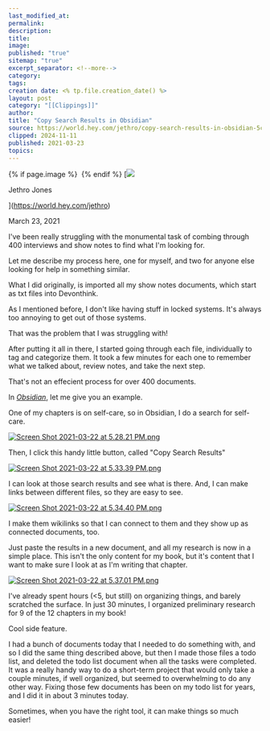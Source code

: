 ```yaml
---
last_modified_at: 
permalink: 
description: 
title: 
image: 
published: "true"
sitemap: "true"
excerpt_separator: <!--more-->
category: 
tags: 
creation date: <% tp.file.creation_date() %>
layout: post
category: "[[Clippings]]"
author: 
title: "Copy Search Results in Obsidian"
source: https://world.hey.com/jethro/copy-search-results-in-obsidian-5c1121f5
clipped: 2024-11-11
published: 2021-03-23
topics: 
---
```



{% if page.image %} <img src="{{ page.image }}" alt=""> {% endif %}
[![](https://world.hey.com/jethro/avatar-40bd048fb7cc6850d42ef0957b5f0c498bfea84d)

Jethro Jones

](https://world.hey.com/jethro)

March 23, 2021

I've been really struggling with the monumental task of combing through 400 interviews and show notes to find what I'm looking for.

Let me describe my process here, one for myself, and two for anyone else looking for help in something similar.

What I did originally, is imported all my show notes documents, which start as txt files into Devonthink.

As I mentioned before, I don't like having stuff in locked systems. It's always too annoying to get out of those systems.

That was the problem that I was struggling with!

After putting it all in there, I started going through each file, individually to tag and categorize them. It took a few minutes for each one to remember what we talked about, review notes, and take the next step.

That's not an effecient process for over 400 documents.

In [*Obsidian*](https://obsidian.md/), let me give you an example.

One of my chapters is on self-care, so in Obsidian, I do a search for self-care.

 [![Screen Shot 2021-03-22 at 5.28.21 PM.png](https://world.hey.com/jethro/5c1121f5/representations/eyJfcmFpbHMiOnsibWVzc2FnZSI6IkJBaHBCSTNIbGhNPSIsImV4cCI6bnVsbCwicHVyIjoiYmxvYl9pZCJ9fQ==--c6005526eb9300358f8dd69770a594e355dbbcee/eyJfcmFpbHMiOnsibWVzc2FnZSI6IkJBaDdDam9MWm05eWJXRjBTU0lJY0c1bkJqb0dSVlE2RkhKbGMybDZaVjkwYjE5c2FXMXBkRnNIYVFLQUIya0NBQVU2REhGMVlXeHBkSGxwU3pvTGJHOWhaR1Z5ZXdZNkNYQmhaMlV3T2cxamIyRnNaWE5qWlZRPSIsImV4cCI6bnVsbCwicHVyIjoidmFyaWF0aW9uIn19--946116ea0c454412635aa7309bd9472bf633014c/Screen%20Shot%202021-03-22%20at%205.28.21%20PM.png)](https://world.hey.com/jethro/5c1121f5/blobs/eyJfcmFpbHMiOnsibWVzc2FnZSI6IkJBaHBCSTNIbGhNPSIsImV4cCI6bnVsbCwicHVyIjoiYmxvYl9pZCJ9fQ==--c6005526eb9300358f8dd69770a594e355dbbcee/Screen%20Shot%202021-03-22%20at%205.28.21%20PM.png?disposition=attachment "Download Screen Shot 2021-03-22 at 5.28.21 PM.png") 

Then, I click this handy little button, called "Copy Search Results"

 [![Screen Shot 2021-03-22 at 5.33.39 PM.png](https://world.hey.com/jethro/5c1121f5/representations/eyJfcmFpbHMiOnsibWVzc2FnZSI6IkJBaHBCSHJJbGhNPSIsImV4cCI6bnVsbCwicHVyIjoiYmxvYl9pZCJ9fQ==--823b5237ba23be7ef51411517149c61205507b93/eyJfcmFpbHMiOnsibWVzc2FnZSI6IkJBaDdDam9MWm05eWJXRjBTU0lJY0c1bkJqb0dSVlE2RkhKbGMybDZaVjkwYjE5c2FXMXBkRnNIYVFLQUIya0NBQVU2REhGMVlXeHBkSGxwU3pvTGJHOWhaR1Z5ZXdZNkNYQmhaMlV3T2cxamIyRnNaWE5qWlZRPSIsImV4cCI6bnVsbCwicHVyIjoidmFyaWF0aW9uIn19--946116ea0c454412635aa7309bd9472bf633014c/Screen%20Shot%202021-03-22%20at%205.33.39%20PM.png)](https://world.hey.com/jethro/5c1121f5/blobs/eyJfcmFpbHMiOnsibWVzc2FnZSI6IkJBaHBCSHJJbGhNPSIsImV4cCI6bnVsbCwicHVyIjoiYmxvYl9pZCJ9fQ==--823b5237ba23be7ef51411517149c61205507b93/Screen%20Shot%202021-03-22%20at%205.33.39%20PM.png?disposition=attachment "Download Screen Shot 2021-03-22 at 5.33.39 PM.png") 

I can look at those search results and see what is there. And, I can make links between different files, so they are easy to see.

 [![Screen Shot 2021-03-22 at 5.34.40 PM.png](https://world.hey.com/jethro/5c1121f5/representations/eyJfcmFpbHMiOnsibWVzc2FnZSI6IkJBaHBCTjdJbGhNPSIsImV4cCI6bnVsbCwicHVyIjoiYmxvYl9pZCJ9fQ==--45e33a15285af80771ab8abc21e8678b96100066/eyJfcmFpbHMiOnsibWVzc2FnZSI6IkJBaDdDam9MWm05eWJXRjBTU0lJY0c1bkJqb0dSVlE2RkhKbGMybDZaVjkwYjE5c2FXMXBkRnNIYVFLQUIya0NBQVU2REhGMVlXeHBkSGxwU3pvTGJHOWhaR1Z5ZXdZNkNYQmhaMlV3T2cxamIyRnNaWE5qWlZRPSIsImV4cCI6bnVsbCwicHVyIjoidmFyaWF0aW9uIn19--946116ea0c454412635aa7309bd9472bf633014c/Screen%20Shot%202021-03-22%20at%205.34.40%20PM.png)](https://world.hey.com/jethro/5c1121f5/blobs/eyJfcmFpbHMiOnsibWVzc2FnZSI6IkJBaHBCTjdJbGhNPSIsImV4cCI6bnVsbCwicHVyIjoiYmxvYl9pZCJ9fQ==--45e33a15285af80771ab8abc21e8678b96100066/Screen%20Shot%202021-03-22%20at%205.34.40%20PM.png?disposition=attachment "Download Screen Shot 2021-03-22 at 5.34.40 PM.png") 

I make them wikilinks so that I can connect to them and they show up as connected documents, too.

Just paste the results in a new document, and all my research is now in a simple place. This isn't the only content for my book, but it's content that I want to make sure I look at as I'm writing that chapter.

 [![Screen Shot 2021-03-22 at 5.37.01 PM.png](https://world.hey.com/jethro/5c1121f5/representations/eyJfcmFpbHMiOnsibWVzc2FnZSI6IkJBaHBCT2JKbGhNPSIsImV4cCI6bnVsbCwicHVyIjoiYmxvYl9pZCJ9fQ==--54c8a288fd243ebf839476a0cf368e5c8147901f/eyJfcmFpbHMiOnsibWVzc2FnZSI6IkJBaDdDam9MWm05eWJXRjBTU0lJY0c1bkJqb0dSVlE2RkhKbGMybDZaVjkwYjE5c2FXMXBkRnNIYVFLQUIya0NBQVU2REhGMVlXeHBkSGxwU3pvTGJHOWhaR1Z5ZXdZNkNYQmhaMlV3T2cxamIyRnNaWE5qWlZRPSIsImV4cCI6bnVsbCwicHVyIjoidmFyaWF0aW9uIn19--946116ea0c454412635aa7309bd9472bf633014c/Screen%20Shot%202021-03-22%20at%205.37.01%20PM.png)](https://world.hey.com/jethro/5c1121f5/blobs/eyJfcmFpbHMiOnsibWVzc2FnZSI6IkJBaHBCT2JKbGhNPSIsImV4cCI6bnVsbCwicHVyIjoiYmxvYl9pZCJ9fQ==--54c8a288fd243ebf839476a0cf368e5c8147901f/Screen%20Shot%202021-03-22%20at%205.37.01%20PM.png?disposition=attachment "Download Screen Shot 2021-03-22 at 5.37.01 PM.png") 

I've already spent hours (<5, but still) on organizing things, and barely scratched the surface. In just 30 minutes, I organized preliminary research for 9 of the 12 chapters in my book! 

Cool side feature. 

I had a bunch of documents today that I needed to do something with, and so I did the same thing described above, but then I made those files a todo list, and deleted the todo list document when all the tasks were completed. It was a really handy way to do a short-term project that would only take a couple minutes, if well organized, but seemed to overwhelming to do any other way. Fixing those few documents has been on my todo list for years, and I did it in about 3 minutes today. 

Sometimes, when you have the right tool, it can make things so much easier!